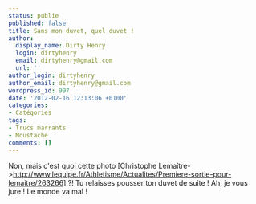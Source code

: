 ```yaml
---
status: publie
published: false
title: Sans mon duvet, quel duvet !
author:
  display_name: Dirty Henry
  login: dirtyhenry
  email: dirtyhenry@gmail.com
  url: ''
author_login: dirtyhenry
author_email: dirtyhenry@gmail.com
wordpress_id: 997
date: '2012-02-16 12:13:06 +0100'
categories:
- Catégories
tags:
- Trucs marrants
- Moustache
comments: []
---
```

Non, mais c'est quoi cette photo [Christophe Lemaître->http://www.lequipe.fr/Athletisme/Actualites/Premiere-sortie-pour-lemaitre/263266] ?! Tu relaisses pousser ton duvet de suite ! Ah, je vous jure ! Le monde va mal !
